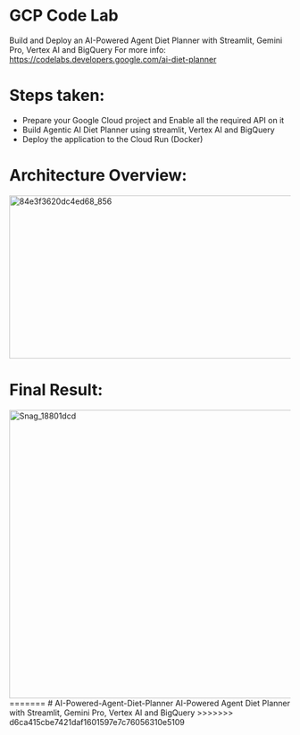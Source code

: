 
# GCP Code Lab
Build and Deploy an AI-Powered Agent Diet Planner with Streamlit, Gemini Pro, Vertex AI and BigQuery
For more info: https://codelabs.developers.google.com/ai-diet-planner

# Steps taken:
- Prepare your Google Cloud project and Enable all the required API on it
- Build Agentic AI Diet Planner using streamlit, Vertex AI and BigQuery
- Deploy the application to the Cloud Run (Docker)

# Architecture Overview:
<img width="628" height="292" alt="84e3f3620dc4ed68_856" src="https://github.com/user-attachments/assets/330f57d2-f1ed-45d2-8950-20a532736ff6" />


# Final Result:
<img width="960" height="516" alt="Snag_18801dcd" src="https://github.com/user-attachments/assets/0abe5c3b-71cd-427a-93e5-677e3874fabd" />
=======
# AI-Powered-Agent-Diet-Planner
AI-Powered Agent Diet Planner with Streamlit, Gemini Pro, Vertex AI and BigQuery
>>>>>>> d6ca415cbe7421daf1601597e7c76056310e5109
